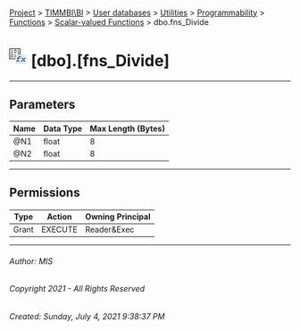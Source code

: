 #### 

[Project](../../../../../../index.md) > [TIMMBI\\BI](../../../../../index.md) > [User databases](../../../../index.md) > [Utilities](../../../index.md) > [Programmability](../../index.md) > [Functions](../index.md) > [Scalar-valued Functions](Scalar-valued_Functions.md) > dbo.fns_Divide

# ![Scalar-valued Functions](../../../../../../Images/Function_Scalar32.png) [dbo].[fns_Divide]

---

## <a name="#parameters"></a>Parameters

| Name | Data Type | Max Length (Bytes) |
|---|---|---|
| @N1 | float | 8 |
| @N2 | float | 8 |


---

## <a name="#permissions"></a>Permissions

| Type | Action | Owning Principal |
|---|---|---|
| Grant | EXECUTE | Reader&Exec |


---

###### Author:  MIS

###### Copyright 2021 - All Rights Reserved

###### Created: Sunday, July 4, 2021 9:38:37 PM

